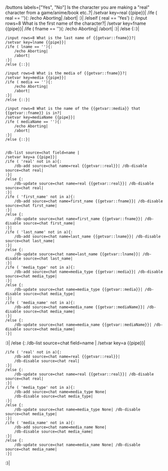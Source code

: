 /buttons labels=["Yes", "No"] Is the character you are making a "real" character from a game/anime/book etc..?|
/setvar key=real {{pipe}}|
/ife ( real == ''){:
	/echo Aborting|
	/abort|
:}|
/elseif ( real == 'Yes') {:
	/input rows=8 What is the first name of the character?|
	/setvar key=fname {{pipe}}|
	/ife ( fname == ''){:
		/echo Aborting|
		/abort|
	:}|
	/else {::}|

	/input rows=8 What is the last name of {{getvar::fname}}?|
	/setvar key=lname {{pipe}}|
	/ife ( lname == ''){:
		/echo Aborting|
		/abort|
	:}|
	/else {::}|

	/input rows=8 What is the media of {{getvar::fname}}?|
	/setvar key=media {{pipe}}|
	/ife ( media == ''){:
		/echo Aborting|
		/abort|
	:}|
	/else {::}|

	/input rows=8 What is the name of the {{getvar::media}} that {{getvar::fname}} is in?|
	/setvar key=mediaName {{pipe}}|
	/ife ( mediaName == ''){:
		/echo Aborting|
		/abort|
	:}|
	/else {::}|

	
	/db-list source=chat field=name |
	/setvar key=a {{pipe}}|
	/ife ( 'real' not in a){:
		/db-add source=chat name=real {{getvar::real}}| /db-disable source=chat real|
	:}|
	/else {:
		/db-update source=chat name=real {{getvar::real}}| /db-disable source=chat real|
	:}|
	/ife ( 'first_name' not in a){:
		/db-add source=chat name=first_name {{getvar::fname}}| /db-disable source=chat first_name|
	:}|
	/else {:
		/db-update source=chat name=first_name {{getvar::fname}}| /db-disable source=chat first_name|
	:}|
	/ife ( 'last_name' not in a){:
		/db-add source=chat name=last_name {{getvar::lname}}| /db-disable source=chat last_name|
	:}|
	/else {:
		/db-update source=chat name=last_name {{getvar::lname}}| /db-disable source=chat last_name|
	:}|
	/ife ( 'media_type' not in a){:
		/db-add source=chat name=media_type {{getvar::media}}| /db-disable source=chat media_type|
	:}|
	/else {:
		/db-update source=chat name=media_type {{getvar::media}}| /db-disable source=chat media_type|
	:}|
	/ife ( 'media_name' not in a){:
		/db-add source=chat name=media_name {{getvar::mediaName}}| /db-disable source=chat media_name|
	:}|
	/else {:
		/db-update source=chat name=media_name {{getvar::mediaName}}| /db-disable source=chat media_name|
	:}|
:}|
/else {:
	/db-list source=chat field=name |
	/setvar key=a {{pipe}}|

	/ife ( 'real' not in a){:
		/db-add source=chat name=real {{getvar::real}}|
		/db-disable source=chat real|
	:}|
	/else {:
		/db-update source=chat name=real {{getvar::real}}| /db-disable source=chat real|
	:}|
	/ife ( 'media_type' not in a){:
		/db-add source=chat name=media_type None|
		/db-disable source=chat media_type|
	:}|
	/else {:
		/db-update source=chat name=media_type None| /db-disable source=chat media_type|
	:}|
	/ife ( 'media_name' not in a){:
		/db-add source=chat name=media_name None|
		/db-disable source=chat media_name|
	:}|
	/else {:
		/db-update source=chat name=media_name None| /db-disable source=chat media_name|
	:}|
:}|
